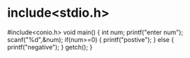 # include<stdio.h>
#include<conio.h>
void main()
{
int num;
printf("enter num");
scanf("%d",&num);
if(num>=0)
{
printf("postive");
}
else
{
printf("negative");
}
getch();
}
